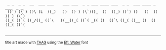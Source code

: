```
 _ _  _ _  __  ___ ___    ___ ___  _ _ ___ ____ ___  _ _  ___ ____ _  ___  _ _ 
 ))`) )\`) ))\ )L  ))_)   ))  )) ) )\`)))_  ))  ))_) ))`) ))   ))  )) )) ) )\`)
((_( ((`( ((_/((_ ((`\   ((__((_( ((`( _(( ((  ((`\ ((_( ((__ ((  (( ((_( ((`( 
                                                                               
```
---
<sub>title art made with [TAAG](https://patorjk.com/software/taag/) using the [Efti Water](https://patorjk.com/software/taag/#p=author&f=Efti%20Water&t=UNDER%20CONSTRUCTION) font
